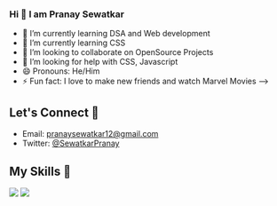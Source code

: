 ### Hi 👋 I am Pranay Sewatkar



- 🔭 I’m currently learning DSA and Web development
- 🌱 I’m currently learning CSS 
- 👯 I’m looking to collaborate on OpenSource Projects
- 🤔 I’m looking for help with CSS, Javascript
- 😄 Pronouns: He/Him
- ⚡ Fun fact: I love to make new friends and watch Marvel Movies
-->
## Let's Connect 🤝
- Email: pranaysewatkar12@gmail.com
- Twitter: [@SewatkarPranay](https://twitter.com/github.com/PranaySewatkar)


## My Skills 💪
![](https://img.shields.io/badge/HTML5-E34F26?style=for-the-badge&logo=html5&logoColor=white)
![](https://img.shields.io/badge/CSS3-1572B6?style=for-the-badge&logo=css3&logoColor=white)







